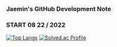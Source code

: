 ### Jaemin's GitHub Development Note
### START 08 22 / 2022

<!--
**jaeeeeeminnn/jaeeeeeminnn** is a ✨ _special_ ✨ repository because its `README.md` (this file) appears on your GitHub profile.

Here are some ideas to get you started:

- 🔭 I’m currently working on ...
- 🌱 I’m currently learning ...
- 👯 I’m looking to collaborate on ...
- 🤔 I’m looking for help with ...
- 💬 Ask me about ...
- 📫 How to reach me: ...
- 😄 Pronouns: ...
- ⚡ Fun fact: ...
-->
[![Top Langs](https://github-readme-stats.vercel.app/api/top-langs/?username=jaeeeeeminnn&layout=compact)](https://github.com/jaeeeeeminnn/github-readme-stats)
[![Solved.ac Profile](http://mazassumnida.wtf/api/v2/generate_badge?boj=jj5488jj)](https://solved.ac/jj5488jj/)
